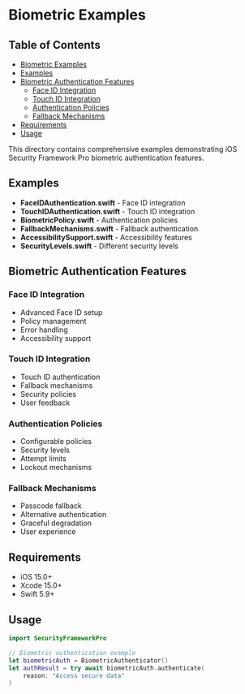 # Biometric Examples

<!-- TOC START -->
## Table of Contents
- [Biometric Examples](#biometric-examples)
- [Examples](#examples)
- [Biometric Authentication Features](#biometric-authentication-features)
  - [Face ID Integration](#face-id-integration)
  - [Touch ID Integration](#touch-id-integration)
  - [Authentication Policies](#authentication-policies)
  - [Fallback Mechanisms](#fallback-mechanisms)
- [Requirements](#requirements)
- [Usage](#usage)
<!-- TOC END -->


This directory contains comprehensive examples demonstrating iOS Security Framework Pro biometric authentication features.

## Examples

- **FaceIDAuthentication.swift** - Face ID integration
- **TouchIDAuthentication.swift** - Touch ID integration
- **BiometricPolicy.swift** - Authentication policies
- **FallbackMechanisms.swift** - Fallback authentication
- **AccessibilitySupport.swift** - Accessibility features
- **SecurityLevels.swift** - Different security levels

## Biometric Authentication Features

### Face ID Integration
- Advanced Face ID setup
- Policy management
- Error handling
- Accessibility support

### Touch ID Integration
- Touch ID authentication
- Fallback mechanisms
- Security policies
- User feedback

### Authentication Policies
- Configurable policies
- Security levels
- Attempt limits
- Lockout mechanisms

### Fallback Mechanisms
- Passcode fallback
- Alternative authentication
- Graceful degradation
- User experience

## Requirements

- iOS 15.0+
- Xcode 15.0+
- Swift 5.9+

## Usage

```swift
import SecurityFrameworkPro

// Biometric authentication example
let biometricAuth = BiometricAuthenticator()
let authResult = try await biometricAuth.authenticate(
    reason: "Access secure data"
)
``` 